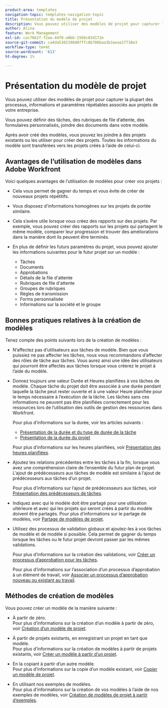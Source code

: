 ```yaml
---
product-area: templates
navigation-topic: templates-navigation-topic
title: Présentation du modèle de projet
description: Vous pouvez utiliser des modèles de projet pour capturer la plupart des processus, informations et paramètres répétables associés aux projets de votre entreprise.
author: Alina
feature: Work Management
exl-id: cac7662f-f2ae-44f0-a0bb-1569c03d172e
source-git-commit: ca4da5302198d8fffc8b706baa3b3aeaa1f738e3
workflow-type: tm+mt
source-wordcount: '613'
ht-degree: 1%

---
```


# Présentation du modèle de projet

<!-- Audited: 12/2023 -->

Vous pouvez utiliser des modèles de projet pour capturer la plupart des processus, informations et paramètres répétables associés aux projets de votre entreprise.

Vous pouvez définir des tâches, des rubriques de file d’attente, des formulaires personnalisés, joindre des documents dans votre modèle.

Après avoir créé des modèles, vous pouvez les joindre à des projets existants ou les utiliser pour créer des projets. Toutes les informations du modèle sont transférées vers les projets créés à l’aide de celui-ci.

## Avantages de l’utilisation de modèles dans Adobe Workfront

Voici quelques avantages de l’utilisation de modèles pour créer vos projets :

* Cela vous permet de gagner du temps et vous évite de créer de nouveaux projets répétitifs.
* Vous disposez d’informations homogènes sur les projets de portée similaire.
* Cela s’avère utile lorsque vous créez des rapports sur des projets. Par exemple, vous pouvez créer des rapports sur les projets qui partagent le même modèle, comparer leur progression et trouver des améliorations dans la manière dont ils peuvent être terminés.
* En plus de définir les futurs paramètres du projet, vous pouvez ajouter les informations suivantes pour le futur projet sur un modèle :

   * Tâches
   * Documents
   * Approbations
   * Détails de la file d&#39;attente
   * Rubriques de file d&#39;attente
   * Groupes de rubriques
   * Règles de transmission
   * Forms personnalisée
   * Informations sur la société et le groupe

## Bonnes pratiques relatives à la création de modèles

<!--
<p data-mc-conditions="QuicksilverOrClassic.Draft mode">(NOTE:this is not an extensive list, but we are updating it as we go.)</p>
-->

Tenez compte des points suivants lors de la création de modèles :

* N’affectez pas d’utilisateurs aux tâches de modèle. Bien que vous puissiez ne pas affecter les tâches, nous vous recommandons d’affecter des rôles de tâche aux tâches. Vous aurez ainsi une idée des utilisateurs qui pourront être affectés aux tâches lorsque vous créerez le projet à l’aide du modèle.
* Donnez toujours une valeur Durée et Heures planifiées à vos tâches de modèle. Chaque tâche du projet doit être associée à une durée pendant laquelle la tâche peut rester ouverte et à une valeur Heure planifiée pour le temps nécessaire à l’exécution de la tâche. Les tâches sans ces informations ne peuvent pas être planifiées correctement pour les ressources lors de l’utilisation des outils de gestion des ressources dans Workfront.

  Pour plus d’informations sur la durée, voir les articles suivants :

   * [Présentation de la durée et du type de durée de la tâche](../../../manage-work/tasks/taskdurtn/task-duration-and-duration-type.md)
   * [Présentation de la durée du projet](../../../manage-work/projects/planning-a-project/project-duration.md)

  Pour plus d’informations sur les heures planifiées, voir [Présentation des heures planifiées](../../../manage-work/tasks/task-information/planned-hours.md).

* Ajoutez les relations précédentes entre les tâches à la fin, lorsque vous avez une compréhension claire de l’ensemble du futur plan de projet. L’ajout de prédécesseurs aux tâches de modèle est similaire à l’ajout de prédécesseurs aux tâches d’un projet.

  Pour plus d’informations sur l’ajout de prédécesseurs aux tâches, voir [Présentation des prédécesseurs de tâches](../../../manage-work/tasks/use-prdcssrs/predecessors-overview.md).

* Indiquez avec qui le modèle doit être partagé pour une utilisation ultérieure et avec qui les projets qui seront créés à partir du modèle doivent être partagés. Pour plus d’informations sur le partage de modèles, voir [Partage de modèles de projet](../../../manage-work/projects/create-and-manage-templates/share-project-template.md).
* Utilisez des processus de validation globaux et ajoutez-les à vos tâches de modèle et de modèle si possible. Cela permet de gagner du temps lorsque les tâches ou le futur projet devront passer par les mêmes validations.

  Pour plus d’informations sur la création des validations, voir [Créer un processus d’approbation pour les tâches](../../../administration-and-setup/customize-workfront/configure-approval-milestone-processes/create-approval-processes.md).

  Pour plus d’informations sur l’association d’un processus d’approbation à un élément de travail, voir [Associer un processus d’approbation nouveau ou existant au travail](../../../review-and-approve-work/manage-approvals/associate-approval-with-work.md).

## Méthodes de création de modèles

Vous pouvez créer un modèle de la manière suivante :

* À partir de zéro.\
  Pour plus d’informations sur la création d’un modèle à partir de zéro, voir [Création d’un modèle de projet](../../../manage-work/projects/create-and-manage-templates/create-template.md).

* À partir de projets existants, en enregistrant un projet en tant que modèle.\
  Pour plus d’informations sur la création de modèles à partir de projets existants, voir [Créer un modèle à partir d’un projet](../../../manage-work/projects/create-and-manage-templates/create-template-from-project.md).

* En la copiant à partir d’un autre modèle.\
  Pour plus d’informations sur la copie d’un modèle existant, voir [Copier un modèle de projet](../../../manage-work/projects/create-and-manage-templates/copy-template.md).

* En utilisant nos exemples de modèles.\
  Pour plus d’informations sur la création de vos modèles à l’aide de nos exemples de modèles, voir [Création de modèles de projet à partir d’exemples](../../../manage-work/projects/create-and-manage-templates/create-templates-from-examples.md).

